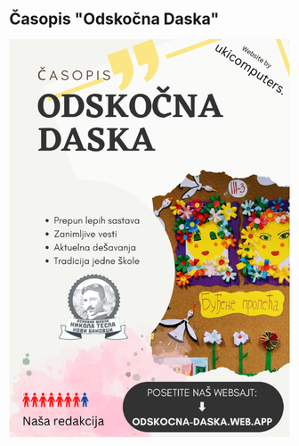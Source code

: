 # Časopis "Odskočna Daska"
![reklama](https://raw.githubusercontent.com/ukicomputers/casopisodskocnadaska/main/cdn/images/ukicomputers_reklama01538.png)
